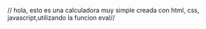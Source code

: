 // hola, esto es una calculadora muy simple creada con html, css, javascript,utilizando la funcion eval//
